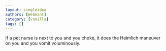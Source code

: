 ```yaml
---
layout: singleidea
authors: [Webmant]
category: [vanilla]
tags: []
---
```

If a pet nurse is next to you and you choke, it does the Heimlich maneuver on you and you vomit voluminously.
